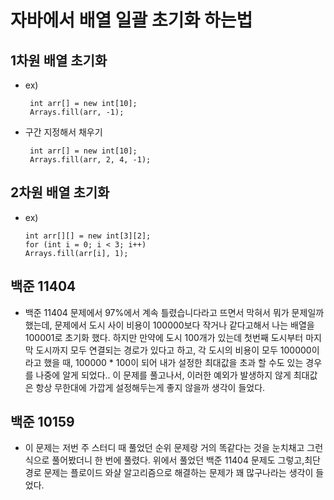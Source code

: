 # 자바에서 배열 일괄 초기화 하는법
## 1차원 배열 초기화
- ex) 

       int arr[] = new int[10];
       Arrays.fill(arr, -1);
- 구간 지정해서 채우기

       int arr[] = new int[10];
       Arrays.fill(arr, 2, 4, -1);

## 2차원 배열 초기화
- ex)
       
      int arr[][] = new int[3][2];
      for (int i = 0; i < 3; i++)
      Arrays.fill(arr[i], 1);







## 백준 11404
- 백준 11404 문제에서 97%에서 계속 틀렸습니다라고 뜨면서 막혀서 뭐가 문제일까 했는데, 문제에서 도시 사이 비용이 100000보다 작거나 같다고해서 
나는 배열을 100001로 초기화 했다. 하지만 만약에 도시 100개가 있는데 첫번째 도시부터
마지막 도시까지 모두 연결되는 경로가 있다고 하고, 각 도시의 비용이 모두 100000이라고 했을 때, 100000 * 100이 되어 내가 설정한 최대값을
초과 할 수도 있는 경우를 나중에 알게 되었다.. 이 문제를 풀고나서, 이러한 예외가 발생하지 않게 최대값은 항상 무한대에 가깝게 설정해두는게 좋지 않을까 생각이 들었다.



## 백준 10159
- 이 문제는 저번 주 스터디 때 풀었던 순위 문제랑 
거의 똑같다는 것을 눈치채고 그런식으로 풀어봤더니 한 번에 풀렸다.
위에서 풀었던 백준 11404 문제도 그렇고,최단경로 문제는 플로이드 와샬 
알고리즘으로 해결하는 문제가 꽤 많구나라는 생각이 들었다.